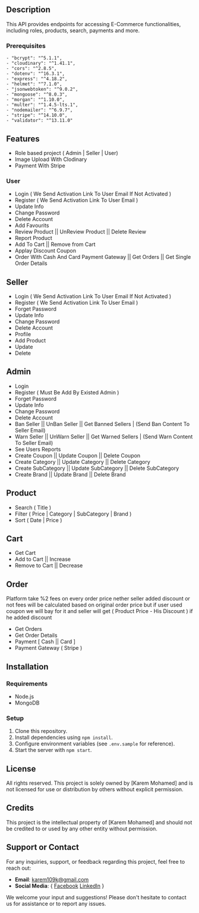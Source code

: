 ## Description
This API provides endpoints for accessing E-Commerce functionalities, including roles, products, search, payments and more.



### Prerequisites
    - "bcrypt": "^5.1.1",
    - "cloudinary": "^1.41.1",
    - "cors": "^2.8.5",
    - "dotenv": "^16.3.1",
    - "express": "^4.18.2",
    - "helmet": "^7.1.0",
    - "jsonwebtoken": "^9.0.2",
    - "mongoose": "^8.0.3",
    - "morgan": "^1.10.0",
    - "multer": "^1.4.5-lts.1",
    - "nodemailer": "^6.9.7",
    - "stripe": "^14.10.0",
    - "validator": "^13.11.0"

## Features
- Role based project ( Admin | Seller | User)
- Image Upload With Clodinary
- Payment With Stripe

### User
- Login ( We Send Activation Link To User Email If Not Activated )
- Register ( We Send Activation Link To User Email )
- Update Info
- Change Password
- Delete Account
- Add Favourits
- Review Product || UnReview Product || Delete Review
- Report Product
- Add To Cart || Remove from Cart
- Applay Discount Coupon
- Order With Cash And Card Payment Gateway || Get Orders || Get Single Order Details

## Seller
- Login ( We Send Activation Link To User Email If Not Activated )
- Register ( We Send Activation Link To User Email )
- Forget Password
- Update Info
- Change Password
- Delete Account
- Profile
- Add Product
- Update
- Delete

## Admin
- Login
- Register ( Must Be Add By Existed Admin )
- Forget Password
- Update Info
- Change Password
- Delete Account
- Ban Seller || UnBan Seller || Get Banned Sellers | (Send Ban Content To Seller Email)
- Warn Seller || UnWarn Seller || Get Warned Sellers | (Send Warn Content To Seller Email)
- See Users Reports
- Create Coupon || Update Coupon || Delete Coupon
- Create Category || Update Category || Delete Category
- Create SubCategory || Update SubCategory || Delete SubCategory
- Create Brand || Update Brand || Delete Brand

## Product
- Search ( Title )
- Filter ( Price | Category | SubCategory | Brand )
- Sort ( Date | Price )

## Cart 
- Get Cart
- Add to Cart || Increase
- Remove to Cart || Decrease 

## Order

Platform take %2 fees on every order price nether seller added discount or not fees will be calculated based on original order price but if user used coupon we will bay for it and seller will get ( Product Price -  His Discount ) if he added discount

- Get Orders
- Get Order Details
- Payment [ Cash || Card ]
- Payment Gateway ( Stripe )

## Installation
### Requirements
- Node.js
- MongoDB

### Setup
1. Clone this repository.
2. Install dependencies using `npm install`.
3. Configure environment variables (see `.env.sample` for reference).
4. Start the server with `npm start`.

## License

All rights reserved. This project is solely owned by [Karem Mohamed] and is not licensed for use or distribution by others without explicit permission.

## Credits

This project is the intellectual property of [Karem Mohamed] and should not be credited to or used by any other entity without permission.

## Support or Contact

For any inquiries, support, or feedback regarding this project, feel free to reach out:

- **Email**: karem109k@gmail.com
- **Social Media**: {
    [Facebook](https://www.facebook.com/profile.php?id=100008974722319)
    [LinkedIn](https://www.linkedin.com/in/karem-mohamed-a789a6239/)
}

We welcome your input and suggestions! Please don't hesitate to contact us for assistance or to report any issues.
